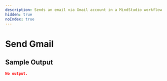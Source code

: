 ```yaml
---
description: Sends an email via Gmail account in a MindStudio workflow
hidden: true
noIndex: true
---
```


# Send Gmail

## Sample Output

```json
No output.
```
